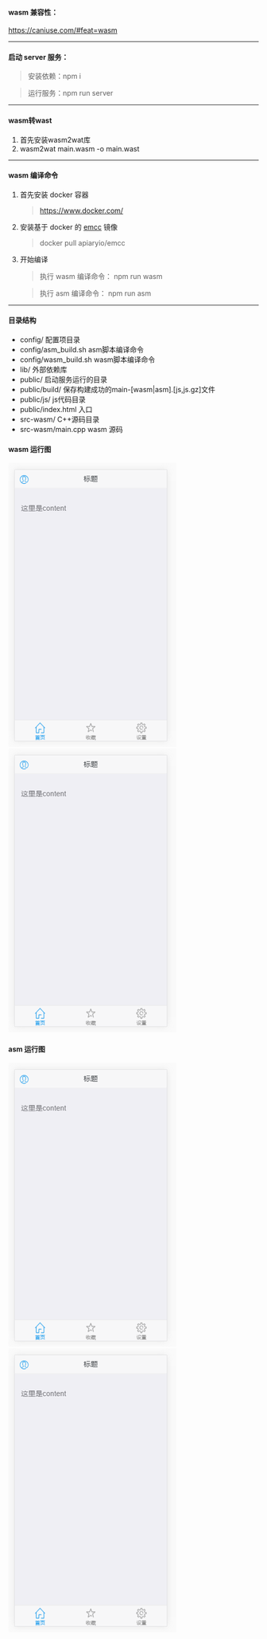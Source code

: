 
#### wasm 兼容性：

https://caniuse.com/#feat=wasm

-----------------------
#### 启动 server 服务：

> 安装依赖：npm i

> 运行服务：npm run server

---------------------

#### wasm转wast
1. 首先安装wasm2wat库
2. wasm2wat main.wasm -o main.wast 

----------------------

#### wasm 编译命令

1. 首先安装 docker 容器
    > https://www.docker.com/
2. 安装基于 docker 的 [emcc](https://hub.docker.com/r/apiaryio/emcc) 镜像
    > docker pull apiaryio/emcc
3. 开始编译   
    > 执行 wasm 编译命令： npm run wasm

    > 执行 asm  编译命令： npm run asm

------------------------

#### 目录结构
- config/               配置项目录
- config/asm_build.sh   asm脚本编译命令
- config/wasm_build.sh  wasm脚本编译命令
- lib/                  外部依赖库
- public/               启动服务运行的目录
- public/build/         保存构建成功的main-[wasm|asm].[js,js.gz]文件
- public/js/            js代码目录
- public/index.html     入口
- src-wasm/             C++源码目录
- src-wasm/main.cpp     wasm 源码 

#### wasm 运行图

![Wasm-NetWork](https://raw.githubusercontent.com/hongmaju/light7Local/master/img/productShow/20170518152848.png)
![Wasm-Sources](https://raw.githubusercontent.com/hongmaju/light7Local/master/img/productShow/20170518152848.png)

#### asm 运行图

![asm-NetWork](https://raw.githubusercontent.com/hongmaju/light7Local/master/img/productShow/20170518152848.png)
![asm-Sources](https://raw.githubusercontent.com/hongmaju/light7Local/master/img/productShow/20170518152848.png)
